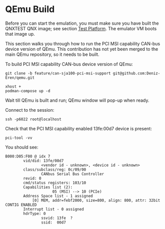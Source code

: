 # QEmu Build

Before you can start the emulation, you must make sure you have built the
QNXTEST QNX image; see section [Test Platform](../qnx710/image/). The emulator VM boots
that image up.

This section walks you through how to run the PCI MSI capability CAN-bus device
version of QEmu. This contribution has not yet been merged to the main QEmu
repository, so it needs to be built.

To build PCI MSI capability CAN-bus device version of QEmu:

    git clone -b feature/can-sja100-pci-msi-support git@github.com:Deniz-Eren/qemu.git

    xhost +
    podman-compose up -d

Wait till QEmu is built and run; QEmu window will pop-up when ready.

Connect to the session:

    ssh -p6022 root@localhost

Check that the PCI MSI capability enabled 13fe:00d7 device is present:

    pci-tool -vv

You should see:

    B000:D05:F00 @ idx 7
            vid/did: 13fe/00d7
                    <vendor id - unknown>, <device id - unknown>
            class/subclass/reg: 0c/09/00
                    CANbus Serial Bus Controller
            revid: 0
            cmd/status registers: 103/10
            Capabilities list (2):
                         05 (MSI) --> 10 (PCIe)
            Address Space list - 1 assigned
                [0] MEM, addr=febf2000, size=800, align: 800, attr: 32bit CONTIG ENABLED
            Interrupt list - 0 assigned
            hdrType: 0
                    ssvid: 13fe  ?
                    ssid:  00d7


